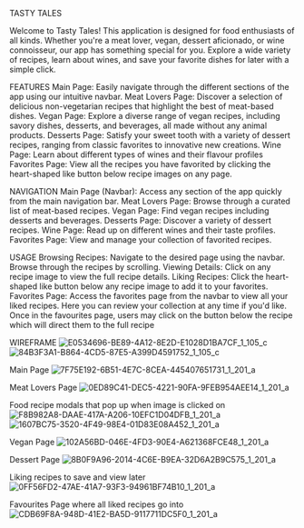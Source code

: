 TASTY TALES

Welcome to Tasty Tales! This application is designed for food enthusiasts of all kinds. Whether you're a meat lover, vegan, dessert aficionado, or wine connoisseur, our app has something special for you. Explore a wide variety of recipes, learn about wines, and save your favorite dishes for later with a simple click.

FEATURES
Main Page: Easily navigate through the different sections of the app using our intuitive navbar.
Meat Lovers Page: Discover a selection of delicious non-vegetarian recipes that highlight the best of meat-based dishes.
Vegan Page: Explore a diverse range of vegan recipes, including savory dishes, desserts, and beverages, all made without any animal products.
Desserts Page: Satisfy your sweet tooth with a variety of dessert recipes, ranging from classic favorites to innovative new creations.
Wine Page: Learn about different types of wines and their flavour profiles
Favorites Page: View all the recipes you have favorited by clicking the heart-shaped like button below recipe images on any page.


NAVIGATION
Main Page (Navbar): Access any section of the app quickly from the main navigation bar.
Meat Lovers Page: Browse through a curated list of meat-based recipes.
Vegan Page: Find vegan recipes including desserts and beverages.
Desserts Page: Discover a variety of dessert recipes.
Wine Page: Read up on different wines and their taste profiles.
Favorites Page: View and manage your collection of favorited recipes.

USAGE
Browsing Recipes: Navigate to the desired page using the navbar. Browse through the recipes by scrolling.
Viewing Details: Click on any recipe image to view the full recipe details.
Liking Recipes: Click the heart-shaped like button below any recipe image to add it to your favorites.
Favorites Page: Access the favorites page from the navbar to view all your liked recipes. Here you can review your collection at any time if you'd like. Once in the favourites page, users may click on the button below the recipe which will direct them to the full recipe

WIREFRAME
![E0534696-BE89-4A12-8E2D-E1028D1BA7CF_1_105_c](https://github.com/Vicknesh95/Tasty-Tales/assets/163378473/fc8cd9f8-e643-42b7-9f75-27684dda1f96)
![84B3F3A1-B864-4CD5-87E5-A399D4591752_1_105_c](https://github.com/Vicknesh95/Tasty-Tales/assets/163378473/012c416b-7011-4a5a-ba8e-9b5dfb36f96b)



Main Page
![7F75E192-6B51-4E7C-8CEA-445407651731_1_201_a](https://github.com/Vicknesh95/Tasty-Tales/assets/163378473/f4780bf2-4d03-406c-b04d-bf88709c3a41)

Meat Lovers Page
![0ED89C41-DEC5-4221-90FA-9FEB954AEE14_1_201_a](https://github.com/Vicknesh95/Tasty-Tales/assets/163378473/1d9c2ece-574a-48bc-9994-23cde14a96ff)

Food recipe modals that pop up when image is clicked on
![F8B982A8-DAAE-417A-A206-10EFC1D04DFB_1_201_a](https://github.com/Vicknesh95/Tasty-Tales/assets/163378473/67fb11cc-46d5-4cdc-b1f1-6d0a009aa095)
![1607BC75-3520-4F49-98E4-01D83E08A452_1_201_a](https://github.com/Vicknesh95/Tasty-Tales/assets/163378473/2ac39a96-edfd-492e-b962-d8fbf14a5b5b)

Vegan Page
![102A56BD-046E-4FD3-90E4-A621368FCE48_1_201_a](https://github.com/Vicknesh95/Tasty-Tales/assets/163378473/b28967a7-eaf5-4d46-86a6-21ab8c56bc3e)

Dessert Page
![8B0F9A96-2014-4C6E-B9EA-32D6A2B9C575_1_201_a](https://github.com/Vicknesh95/Tasty-Tales/assets/163378473/0bcfe383-5605-4bf2-be21-00f6b0589d6f)

Liking recipes to save and view later
![0FF56FD2-47AE-41A7-93F3-94961BF74B10_1_201_a](https://github.com/Vicknesh95/Tasty-Tales/assets/163378473/cd236d49-0fff-4135-953e-9036d61c806f)

Favourites Page where all liked recipes go into
![CDB69F8A-948D-41E2-BA5D-9117711DC5F0_1_201_a](https://github.com/Vicknesh95/Tasty-Tales/assets/163378473/2d52a153-0f08-403b-97e6-bb2a98a77beb)
